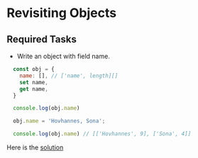 # Revisiting Objects

## Required Tasks

- Write an object with field name.

```javascript
  const obj = {
    name: [], // ['name', length][]
    set name,
    get name,
  }

  console.log(obj.name)

  obj.name = 'Hovhannes, Sona';

  console.log(obj.name) // [['Hovhannes', 9], ['Sona', 4]]
```

Here is the [solution](1.hovhannes_sona.js)
